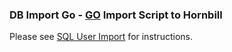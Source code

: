 ### DB Import Go - [GO](https://golang.org/) Import Script to Hornbill

Please see [SQL User Import](https://wiki.hornbill.com/index.php/SQL_User_Import) for instructions.


